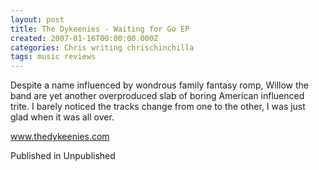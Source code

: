 ```yaml
---
layout: post
title: The Dykeenies - Waiting for Go EP
created: 2007-01-16T00:00:00.000Z
categories: Chris writing chrischinchilla
tags: music reviews
---
```


Despite a name influenced by wondrous family fantasy romp, Willow the band are yet another overproduced slab of boring American influenced trite. I barely noticed the tracks change from one to the other, I was just glad when it was all over.

<a href='http://www.thedykeenies.com' target='_blank'>www.thedykeenies.com</a>

Published in Unpublished

